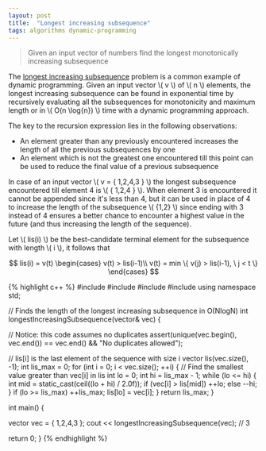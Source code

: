 ```yaml
---
layout: post
title:  "Longest increasing subsequence"
tags: algorithms dynamic-programming
---
```


> Given an input vector of numbers find the longest monotonically increasing subsequence

The [longest increasing subsequence](https://en.wikipedia.org/wiki/Longest_increasing_subsequence) problem is a common example of dynamic programming. Given an input vector \\( v \\) of \\( n \\) elements, the longest increasing subsequence can be found in exponential time by recursively evaluating all the subsequences for monotonicity and maximum length or in \\( O(n \log{n}) \\) time with a dynamic programming approach.

The key to the recursion expression lies in the following observations:

* An element greater than any previously encountered increases the length of all the previous subsequences by one
* An element which is not the greatest one encountered till this point can be used to reduce the final value of a previous subsequence

In case of an input vector \\( v = \{ 1,2,4,3 \} \\) the longest subsequence encountered till element 4 is \\( \{ 1,2,4 \} \\). When element 3 is encountered it cannot be appended since it's less than 4, but it can be used in place of 4 to increase the length of the subsequence \\( {1,2} \\) since ending with 3 instead of 4 ensures a better chance to encounter a highest value in the future (and thus increasing the length of the sequence).

Let \\( lis(i) \\) be the best-candidate terminal element for the subsequence with length \\( i \\), it follows that

$$
lis(i) = v(t)
    \begin{cases}
                v(t) > lis(i-1)\\
                v(t) = min \{ v(j) > lis(i-1), \ j < t \}
     \end{cases}
$$

{% highlight c++ %}
#include <iostream>
#include <vector>
#include <algorithm>
#include <cassert>
using namespace std;

// Finds the length of the longest increasing subsequence in O(NlogN)
int longestIncreasingSubsequence(vector<int>& vec) {

  // Notice: this code assumes no duplicates
  assert(unique(vec.begin(), vec.end()) == vec.end() && "No duplicates allowed");

  // lis[i] is the last element of the sequence with size i
  vector<int> lis(vec.size(), -1);
  int lis_max = 0;
  for (int i = 0; i < vec.size(); ++i) {
    // Find the smallest value greater than vec[i] in lis
    int lo = 0;
    int hi = lis_max - 1;
    while (lo <= hi) {
      int mid = static_cast<int>(ceil((lo + hi) / 2.0f));
      if (vec[i] > lis[mid])
        ++lo;
      else
        --hi;
    }
    if (lo >= lis_max)
      ++lis_max;
    lis[lo] = vec[i];
  }
  return lis_max;
}

int main() {

  vector<int> vec = { 1,2,4,3 };
  cout << longestIncreasingSubsequence(vec); // 3

  return 0;
}
{% endhighlight %}


